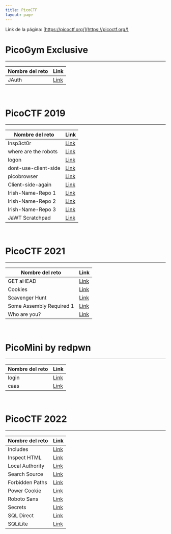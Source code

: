 ```yaml
---
title: PicoCTF
layout: page
---
```

Link de la página: [https://picoctf.org/](https://picoctf.org/)

# PicoGym Exclusive
---

|Nombre del reto|Link|
|---|---|
|JAuth|[Link](/blog/JAuth)|

<br/>

# PicoCTF 2019
---

|Nombre del reto|Link|
|---|---|
|Insp3ct0r|[Link](/blog/Insp3ct0r)|
|where are the robots|[Link](/blog/where-are-the-robots)|
|logon|[Link](/blog/logon)|
|dont-use-client-side|[Link](/blog/dont-use-client-side)|
|picobrowser|[Link](/blog/picobrowser)|
|Client-side-again|[Link](/blog/client-side-again)|
|Irish-Name-Repo 1|[Link](/blog/Irish-Name-Repo-1)|
|Irish-Name-Repo 2|[Link](/blog/Irish-Name-Repo-2)|
|Irish-Name-Repo 3|[Link](/blog/Irish-Name-Repo-3)|
|JaWT Scratchpad|[Link](/blog/JaWT-Scratchpad)|

<br/>

# PicoCTF 2021
---

|Nombre del reto|Link|
|---|---|
|GET aHEAD|[Link](/blog/GET-aHEAD)|
|Cookies|[Link](/blog/Cookies)|
|Scavenger Hunt|[Link](/blog/Scavenger-Hunt)|
|Some Assembly Required 1|[Link](/blog/Some-Assembly-Required-1)|
|Who are you?|[Link](/blog/Who-are-you)

<br/>

# PicoMini by redpwn
---

|Nombre del reto|Link|
|---|---|
|login|[Link](/blog/login)|
|caas|[Link](/blog/caas)|

<br/>

# PicoCTF 2022
---

|Nombre del reto|Link|
|---|---|
|Includes|[Link](/blog/Includes)|
|Inspect HTML|[Link](/blog/Inspect-HTML)|
|Local Authority|[Link](/blog/Local-Authority)|
|Search Source|[Link](/blog/Search-Source)|
|Forbidden Paths|[Link](/blog/Forbidden-Paths)|
|Power Cookie|[Link](/blog/Power-Cookie)|
|Roboto Sans|[Link](/blog/Roboto-Sans)|
|Secrets|[Link](/blog/Secrets)|
|SQL Direct|[Link](/blog/SQL-Direct)|
|SQLiLite|[Link](/blog/SQLiLite)|
